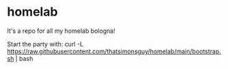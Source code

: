 # homelab
It's a repo for all my homelab bologna!

Start the party with:
curl -L https://raw.githubusercontent.com/thatsimonsguy/homelab/main/bootstrap.sh | bash
